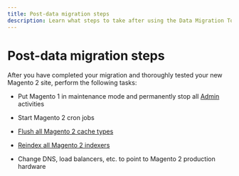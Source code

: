 ```yaml
---
title: Post-data migration steps
description: Learn what steps to take after using the Data Migration Tool to migrate data from Magento 1 to Magento 2.
---
```


# Post-data migration steps

After you have completed your migration and thoroughly tested your new Magento 2 site, perform the following tasks:

*  Put Magento 1 in maintenance mode and permanently stop all [Admin](https://glossary.magento.com/admin) activities

*  Start Magento 2 cron jobs

*  [Flush all Magento 2 cache types](https://experienceleague.adobe.com/docs/commerce-operations/configuration-guide/cli/manage-cache.html#clean-and-flush-cache-types)

*  [Reindex all Magento 2 indexers](https://experienceleague.adobe.com/docs/commerce-operations/configuration-guide/cli/manage-indexers.html#reindex)

*  Change DNS, load balancers, etc. to point to Magento 2 production hardware
